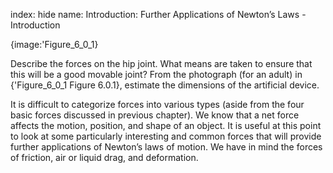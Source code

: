 index: hide
name: Introduction: Further Applications of Newton’s Laws - Introduction


{image:'Figure_6_0_1}
        

Describe the forces on the hip joint. What means are taken to ensure that this will be a good movable joint? From the photograph (for an adult) in {'Figure_6_0_1 Figure 6.0.1}, estimate the dimensions of the artificial device.

It is difficult to categorize forces into various types (aside from the four basic forces discussed in previous chapter). We know that a net force affects the motion, position, and shape of an object. It is useful at this point to look at some particularly interesting and common forces that will provide further applications of Newton’s laws of motion. We have in mind the forces of friction, air or liquid drag, and deformation.
